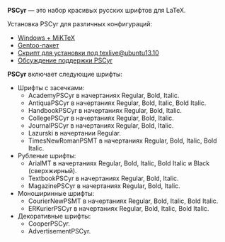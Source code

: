 **PSCyr** — это набор красивых русских шрифтов для LaTeX.

Установка PSCyr для различных конфигураций:
* [Windows + MiKTeX](Windows.md)
* [Gentoo-пакет](http://packages.gentoo.org/package/dev-tex/pscyr)
* [Скрипт для установки под texlive@ubuntu13.10](https://gist.github.com/tonkonogov/28b19d9e1d18285b9750)
* [Обсуждение поддержки PSCyr](https://github.com/AndreyAkinshin/Russian-Phd-LaTeX-Dissertation-Template/issues/7)

**PSCyr** включает следующие шрифты:

* Шрифты с засечками:
  * AcademyPSCyr в начертаниях Regular, Bold, Italic.
  * AntiquaPSCyr в начертаниях Regular, Bold, Italic, Bold Italic.
  * HandbookPSCyr в начертаниях Regular, Bold, Italic.
  * CollegePSCyr в начертаниях Regular, Bold, Italic.
  * JournalPSCyr в начертаниях Regular, Bold, Italic.
  * Lazurski в начертании Regular.
  * TimesNewRomanPSMT в начертаниях Regular, Bold, Italic, Bold Italic.
* Рубленые шрифты:
  * ArialMT в начертаниях Regular, Bold, Italic, Bold Italic и Black (сверхжирный).
  * TextbookPSCyr в начертаниях Regular, Bold, Italic.
  * MagazinePSCyr в начертаниях Regular, Bold, Italic.
* Моноширинные шрифты:
  * CourierNewPSMT в начертаниях Regular, Bold, Italic, Bold Italic.
  * ERKurierPSCyr в начертаниях Regular, Bold, Italic, Bold Italic.
* Декоративные шрифты:
  * CooperPSCyr.
  * AdvertisementPSCyr.
  